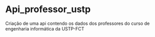 # Api_professor_ustp
Criação de uma api contendo os dados dos professores do curso de engenharia informática da USTP-FCT
